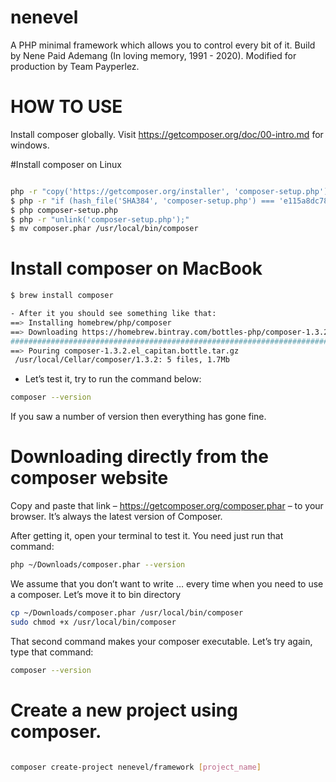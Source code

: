# nenevel

 A PHP minimal framework which allows you to control every bit of it. Build by Nene Paid Ademang (In loving memory, 1991 - 2020). Modified for production by Team Payperlez.

# HOW TO USE

Install composer globally.
Visit https://getcomposer.org/doc/00-intro.md for windows.

#Install composer on Linux

```bash

php -r "copy('https://getcomposer.org/installer', 'composer-setup.php');"
$ php -r "if (hash_file('SHA384', 'composer-setup.php') === 'e115a8dc7871f15d853148a7fbac7da27d6c0030b848d9b3dc09e2a0388afed865e6a3d6b3c0fad45c48e2b5fc1196ae') { echo 'Installer verified'; } else { echo 'Installer corrupt'; unlink('composer-setup.php'); } echo PHP_EOL;"
$ php composer-setup.php
$ php -r "unlink('composer-setup.php');"
$ mv composer.phar /usr/local/bin/composer

```

# Install composer on MacBook

```bash
$ brew install composer

- After it you should see something like that:
==> Installing homebrew/php/composer
==> Downloading https://homebrew.bintray.com/bottles-php/composer-1.3.2.el_capitan.bottle.tar.gz
######################################################################## 100.0%
==> Pouring composer-1.3.2.el_capitan.bottle.tar.gz
 /usr/local/Cellar/composer/1.3.2: 5 files, 1.7Mb
```

- Let’s test it, try to run the command below:

```bash
composer --version
```

If you saw a number of version then everything has gone fine.

# Downloading directly from the composer website

 Copy and paste that link – https://getcomposer.org/composer.phar – to your browser. It’s always the latest version of Composer.

After getting it, open your terminal to test it. You need just run that command:

```bash
php ~/Downloads/composer.phar --version
```

We assume that you don’t want to write … every time when you need to use a composer. Let’s move it to bin directory

```bash
cp ~/Downloads/composer.phar /usr/local/bin/composer
sudo chmod +x /usr/local/bin/composer
```

That second command makes your composer executable. Let’s try again, type that command:

```bash
composer --version
```

# Create a new project using composer.

```bash

composer create-project nenevel/framework [project_name]

```
